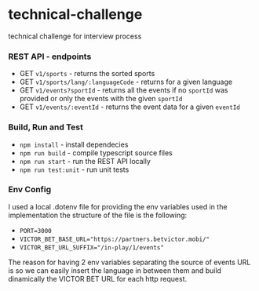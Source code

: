 # technical-challenge
technical challenge for interview process

### REST API - endpoints
- GET `v1/sports` - returns the sorted sports 
- GET `v1/sports/lang/:languageCode` - returns for a given language
- GET `v1/events?sportId` - returns all the events if no `sportId` was provided or only the events with the given `sportId`
- GET `v1/events/:eventId` - returns the event data for a given `eventId` 

### Build, Run and Test

- `npm install` - install dependecies
- `npm run build` - compile typescript source files
- `npm run start` - run the REST API locally
- `npm run test:unit` - run unit tests

### Env Config

I used a local .dotenv file for providing the env variables used in the implementation
the structure of the file is the following:
- `PORT=3000`
- `VICTOR_BET_BASE_URL="https://partners.betvictor.mobi/"`
- `VICTOR_BET_URL_SUFFIX="/in-play/1/events"`

The reason for having 2 env variables separating the source of events URL is so we can easily insert the language in between them and build dinamically the VICTOR BET URL for each http request.
